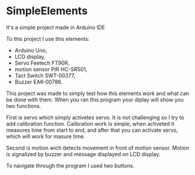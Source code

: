 # SimpleElements
It's a simple project made in Arduino IDE 

To this project I use this elements:
- Arduino Uno, 
- LCD display, 
- Servo Feetech FT90R, 
- motion sensor PIR HC-SR501,
- Tact Switch SWT-00377,
- Buzzer EAK-00786.

This project was made to simply test how this elements work and what can be done with them.
When you ran this program your diplay will show you two functions.

First is servo which simply activetes servo. It is not challenging so I try to add calibration function.
Calibration work is simple, when activeted it measures time from start to end, and after that you can activate servo, which will work for masure time.

Second is motion wich detects movement in front of motion sensor. Motion is signalized by buzzer and message displayed on LCD display.

To navigate through the program I used two buttons.
